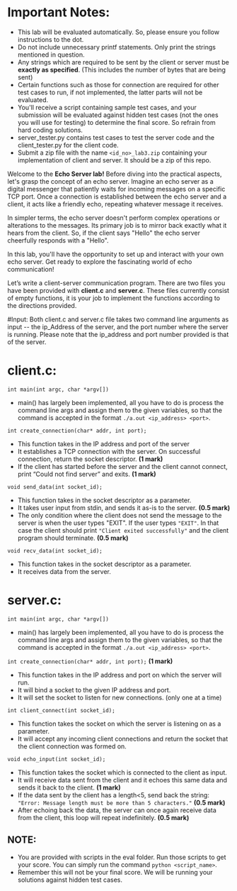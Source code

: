 # Important Notes:
- This lab will be evaluated automatically. So, please ensure you follow instructions to the dot.
- Do not include unnecessary printf statements. Only print the strings mentioned in question. 
- Any strings which are required to be sent by the client or server must be **exactly as specified**. (This includes the number of bytes that are being sent)
- Certain functions such as those for connection are required for other test cases to run, if not implemented, the latter parts will not be evaluated.
- You'll receive a script containing sample test cases, and your submission will be evaluated against hidden test cases (not the ones you will use for testing) to determine the final score. So refrain from hard coding solutions.
- server_tester.py contains test cases to test the server code and the client_tester.py for the client code.
- Submit a zip file with the name `<id_no>_lab3.zip` containing your implementation of client and server. It should be a zip of this repo.

Welcome to the **Echo Server lab!** Before diving into the practical aspects, let's grasp the concept of an echo server. Imagine an echo server as a digital messenger that patiently waits for incoming messages on a specific TCP port. Once a connection is established between the echo server and a client, it acts like a friendly echo, repeating whatever message it receives.

In simpler terms, the echo server doesn't perform complex operations or alterations to the messages. Its primary job is to mirror back exactly what it hears from the client. So, if the client says "Hello" the echo server cheerfully responds with a "Hello".

In this lab, you'll have the opportunity to set up and interact with your own echo server. Get ready to explore the fascinating world of echo communication!

Let’s write a client-server communication program. There are two files you have been provided with **client.c** and **server.c**. These files currently consist of empty functions, it is your job to implement the functions according to the directions provided.

#Input: 
Both client.c and server.c file takes two command line arguments as input -- the ip_Address of the server, and the port number where the server is running. Please note that the ip_address and port number provided is that of the server.


# client.c:
`int main(int argc, char *argv[])`
  - main() has largely been implemented, all you have to do is process the command line args and assign them to the given variables, so that the command is accepted in the format `./a.out <ip_address> <port>`.

`int create_connection(char* addr, int port);` 
  - This function takes in the IP address and port of the server
  - It establishes a TCP connection with the server. On successful connection, return the socket descriptor. **(1 mark)**
  - If the client has started before the server and the client cannot connect, print “Could not find server” and exits. **(1 mark)**

`void send_data(int socket_id);` 
  - This function takes in the socket descriptor as a parameter.
  - It takes user input from stdin, and sends it as-is to the server. **(0.5 mark)**
  - The only condition where the client does not send the message to the server is when the user types "EXIT". If the user types `"EXIT"`. In that case the client should print `"Client exited successfully"` and the client program should terminate. **(0.5 mark)**


`void recv_data(int socket_id);`
  - This function takes in the socket descriptor as a parameter.
  - It receives data from the server.

# server.c:
`int main(int argc, char *argv[])`
  - main() has largely been implemented, all you have to do is process the command line args and assign them to the given variables, so that the command is accepted in the format `./a.out <ip_address> <port>`.

`int create_connection(char* addr, int port);` **(1 mark)**
  - This function takes in the IP address and port on which the server will run.
  - It will bind a socket to the given IP address and port.
  - It will set the socket to listen for new connections. (only one at a time)

`int client_connect(int socket_id);`
  - This function takes the socket on which the server is listening on as a parameter.
  - It will accept any incoming client connections and return the socket that the client connection was formed on.

`void echo_input(int socket_id);`
  - This function takes the socket which is connected to the client as input.
  - It will receive data sent from the client and it echoes this same data and sends it back to the client. **(1 mark)**
  - If the data sent by the client has a length<5, send back the string: `"Error: Message length must be more than 5 characters."` **(0.5 mark)**
  - After echoing back the data, the server can once again receive data from the client, this loop will repeat indefinitely. **(0.5 mark)**


## NOTE:
  - You are provided with scripts in the eval folder. Run those scripts to get your score. You can simply run the command `python <script_name>`.
  - Remember this will not be your final score. We will be running your solutions against hidden test cases.
